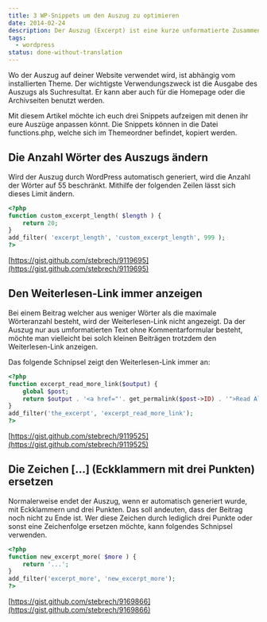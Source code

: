 ```yaml
---
title: 3 WP-Snippets um den Auszug zu optimieren
date: 2014-02-24
description: Der Auszug (Excerpt) ist eine kurze unformatierte Zusammenfassung eines Beitrags in WordPress. Falls ihr kein eigener Auszug hinzufügt, nimmt sich WordPress einfach die ersten Wörter des Beitrags.
tags:
  - wordpress
status: done-without-translation
---
```

Wo der Auszug auf deiner Website verwendet wird, ist abhängig vom installierten Theme. Der wichtigste Verwendungszweck ist die Ausgabe des Auszugs als Suchresultat. Er kann aber auch für die Homepage oder die Archivseiten benutzt werden.

Mit diesem Artikel möchte ich euch drei Snippets aufzeigen mit denen ihr eure Auszüge anpassen könnt. Die Snippets können in die Datei functions.php, welche sich im Themeordner befindet, kopiert werden.

## Die Anzahl Wörter des Auszugs ändern

Wird der Auszug durch WordPress automatisch generiert, wird die Anzahl der Wörter auf 55 beschränkt. Mithilfe der folgenden Zeilen lässt sich dieses Limit ändern.

```php
<?php
function custom_excerpt_length( $length ) {
	return 20;
}
add_filter( 'excerpt_length', 'custom_excerpt_length', 999 );
?>
```

[https://gist.github.com/stebrech/9119695](https://gist.github.com/stebrech/9119695)

## Den Weiterlesen-Link immer anzeigen

Bei einem Beitrag welcher aus weniger Wörter als die maximale Wörteranzahl besteht, wird der Weiterlesen-Link nicht angezeigt. Da der Auszug nur aus umformatierten Text ohne Kommentarformular besteht, möchte man vielleicht bei solch kleinen Beiträgen trotzdem den Weiterlesen-Link anzeigen.

Das folgende Schnipsel zeigt den Weiterlesen-Link immer an:

```php
<?php
function excerpt_read_more_link($output) {
	global $post;
	return $output . '<a href="'. get_permalink($post->ID) . '">Read All ...</a>';
}
add_filter('the_excerpt', 'excerpt_read_more_link');
?>
```

[https://gist.github.com/stebrech/9119525](https://gist.github.com/stebrech/9119525)

## Die Zeichen […] (Eckklammern mit drei Punkten) ersetzen

Normalerweise endet der Auszug, wenn er automatisch generiert wurde, mit Eckklammern und drei Punkten. Das soll andeuten, dass der Beitrag noch nicht zu Ende ist. Wer diese Zeichen durch lediglich drei Punkte oder sonst eine Zeichenfolge ersetzen möchte, kann folgendes Schnipsel verwenden.

```php
<?php
function new_excerpt_more( $more ) {
	return '...';
}
add_filter('excerpt_more', 'new_excerpt_more');
?>
```

[https://gist.github.com/stebrech/9169866](https://gist.github.com/stebrech/9169866)

